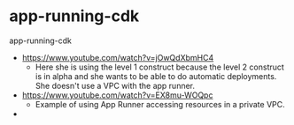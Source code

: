 # app-running-cdk
app-running-cdk


* https://www.youtube.com/watch?v=jOwQdXbmHC4
    * Here she is using the level 1 construct because the level 2 construct is in alpha and she wants to be able to do automatic deployments. She doesn't use a VPC with the app runner.
* https://www.youtube.com/watch?v=EX8mu-WOQpc
    * Example of using App Runner accessing resources in a private VPC.
* 
